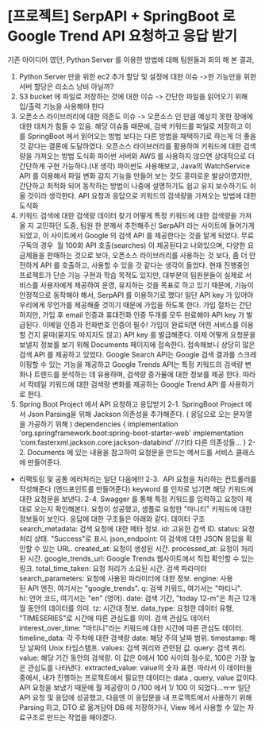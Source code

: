 # [프로젝트] SerpAPI + SpringBoot 로 Google Trend API 요청하고 응답 받기

기존 아이디어 였던, Python Server 를 이용한 방법에 대해 팀원들과 회의 해 본 결과,
1. Python Server 만을 위한 ec2 추가 할당 및 설정에 대한 이슈
->한 기능만을 위한 서버 할당은 리소스 낭비 아닐까?
2. S3 bucket 에 파일로 저장하는 것에 대한 이슈
-> 간단한 파일을 읽어오기 위해 입/출력 기능을 사용해야 한다
3. 오픈소스 라이브러리에 대한 의존도 이슈
-> 오픈소스 인 만큼 예상치 못한 장애에 대한 대처가 힘들 수 있음.
해당 이슈들 때문에, 검색 키워드를 파일로 저장하고 이를 SpringBoot 에서 읽어오는 방법 보다는 다른 방법을 채택하기로 하는게
더 좋을 것 같다는 결론에 도달하였다.
오픈소스 라이브러리를 활용하여 키워드에 대한 검색량을 가져오는 방법 도식화
파이썬 서버와 AWS 를 사용하지 않으면 상대적으로 더 간단하게 구현 가능하다.(내 생각)
파이썬도 사용해보고, Java의 WatchService API 를 이용해서 파일 변화 감지 기능을 만들어 보는 것도 흥미로운 발상이였지만,
간단하고 최적화 되어 동작하는 방법이 나중에 설명하기도 쉽고 유지 보수하기도 쉬울 것이라 생각한다.
API 요청과 응답으로 키워드의 검색량을 가져오는 방법에 대한 도식화
1. 키워드 검색에 대한 검색량 데이터 찾기
어떻게 특정 키워드에 대한 검색량을 가져올 지 고민하던 도중, 팀원 한 분께서 추천해주신 SerpAPI 라는 사이트에 들어가게 되었고, 이 사이트에서 Google 의 검색 API 를 제공한다는 것을 알게 되었다.
무료 구독의 경우  월 100회 API 호출(searches) 이 제공된다고 나와있으며, 다양한 요금제들을 판매하는 것으로 보아, 오픈소스 라이브러리를 사용하는 것 보다, 좀 더 안전하게 API 를 호출하고, 사용할 수 있을 것 같다는 생각이 들었다.
현재 진행중인 프로젝트가 단순 기능 구현과 학습 목적도 있지만, 대부분의 팀원분들이 실제로 서비스를 사용자에게 제공하여 운영, 유지하는 것을 목표로 하고 있기 때문에, 기능이 안정적으로 동작해야 해서,
SerpAPI
를 이용하기로 했다!
일단 API key 가 있어야 우리에게 무언가를 제공해줄 것이기 때문에 가입을 하도록 한다.
가입 절차는 간단하지만, 가입 후 email 인증과 휴대전화 인증 두개를 모두 완료해야 API key 가 발급된다.
이메일 인증과 전화번호 인증이 필수!
가입이 완료되면 어떤 서비스를 이용할 건지 묻따(묻지도 따지지도 않고) API key 를 발급해준다.
이제 어떻게 요청문을 보낼지 정보를 보기 위해 Documents 페이지에 접속한다. 접속해보니 상당히 많은 검색 API 를 제공하고 있었다.
Google Search API는 Google 검색 결과를 스크레이핑할 수 있는 기능을 제공하고
Google Trends API는 특정 키워드의 검색량 변화나 트렌드를 분석하는 데 유용하며, 검색량 증가율에 대한 정보를 제공 한다.
따라서 칵테일 키워드에 대한 검색량 변화를 제공하는
Google Trend API
를 사용하기로 한다.
2. Spring Boot Project 에서 API 요청하고 응답받기
2-1. SpringBoot Project 에서 Json Parsing을 위해 Jackson 의존성을 추가해준다. ( 응답으로 오는 문자열을 가공하기 위해 )
dependencies {
    implementation 'org.springframework.boot:spring-boot-starter-web'
    implementation 'com.fasterxml.jackson.core:jackson-databind'
    //기타 다른 의존성들...
}
2-2. Documents 에 있는 내용을 참고하여 요청문을 만드는 메서드를 서비스 클래스에 만들어준다.
* 리팩토링 및 공통 에러처리는 일단 다음에!!!
2-3.  API 요청을 처리하는 컨트롤러를 작성해준다 (앤드포인트를 만들어준다)
keyword 를 인자로 넘기면 해당 키워드에 대한 요청문을 보낸다.
2-4. Swagger 를 통해 특정 키워드를 입력하고 요청이 제대로 오는지 확인해본다.
요청이 성공했고, 샘플로 요청한 "마니티" 키워드에 대한 정보들이 보인다.
응답에 대한 구조들은 아래와 같다.
데이터 구조
search_metadata: 검색 요청에 대한 메타 정보.
id: 고유한 검색 ID.
status: 요청 처리 상태. "Success"로 표시.
json_endpoint: 이 검색에 대한 JSON 응답을 확인할 수 있는 URL.
created_at: 요청이 생성된 시간.
processed_at: 요청이 처리된 시간.
google_trends_url: Google Trends 웹사이트에서 직접 확인할 수 있는 링크.
total_time_taken: 요청 처리가 소요된 시간.
검색 파라미터
search_parameters: 요청에 사용된 파라미터에 대한 정보.
engine: 사용된 API 엔진, 여기서는 "google_trends".
q: 검색 키워드, 여기서는 "마티니".
hl: 언어 코드, 여기서는 "en" (영어).
date: 검색 기간, "today 12-m"은 최근 12개월 동안의 데이터를 의미.
tz: 시간대 정보.
data_type: 요청한 데이터 유형, "TIMESERIES"로 시간에 따른 관심도를 의미.
검색 관심도 데이터
interest_over_time: "마티니"라는 키워드에 대한 시간에 따른 관심도 데이터.
timeline_data: 각 주차에 대한 검색량
date: 해당 주의 날짜 범위.
timestamp: 해당 날짜의 Unix 타임스탬프.
values: 검색 쿼리와 관련된 값.
query: 검색 쿼리.
value: 해당 기간 동안의 검색량. 이 값은 0에서 100 사이의 점수로, 100은 가장 높은 관심도를 나타낸다.
extracted_value: value의 숫자 표현.
따라서 이 데이터들 중에서, 내가 진행하는 프로젝트에서 필요한 데이터는 data , query, value 값이다.
API 요청을 보냈기 때문에 월 제공량이 0 /100 에서 1/ 100 이 되었다...ㅠㅠ
일단 API 요청 및 응답에 성공했고, 다음엔 이 응답문을 내 프로젝트에서 사용하기 위해 Parsing 하고, DTO 로 옮겨담아 DB 에 저장하거나, View 에서 사용할 수 있는 자료구조로 만드는 작업을 해야겠다.
